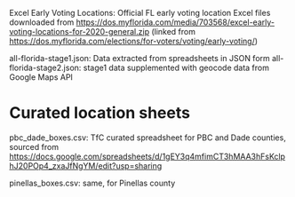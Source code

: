Excel Early Voting Locations: 
Official FL early voting location Excel files downloaded from https://dos.myflorida.com/media/703568/excel-early-voting-locations-for-2020-general.zip (linked from https://dos.myflorida.com/elections/for-voters/voting/early-voting/)


all-florida-stage1.json: Data extracted from spreadsheets in JSON form
all-florida-stage2.json: stage1 data supplemented with geocode data from Google Maps API


# Curated location sheets
pbc_dade_boxes.csv: TfC curated spreadsheet for PBC and Dade counties, sourced from 
https://docs.google.com/spreadsheets/d/1gEY3q4mfimCT3hMAA3hFsKclphJ20POp4_zxaJfNgYM/edit?usp=sharing

pinellas_boxes.csv: same, for Pinellas county